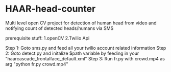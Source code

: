 # HAAR-head-counter
Multi level open CV project for detection of human head from video and notifying count of detected heads/humans via SMS

prerequisite stuff: 1.openCV 2.Twilio Api 

Step 1: Goto sms.py and feed all your twilio account related information
Step 2: Goto detect.py and initalize $path variable by feeding in your "haarcascade_frontalface_default.xml" 
Step 3: Run fr.py with crowd.mp4 as arg "python fr.py crowd.mp4"

